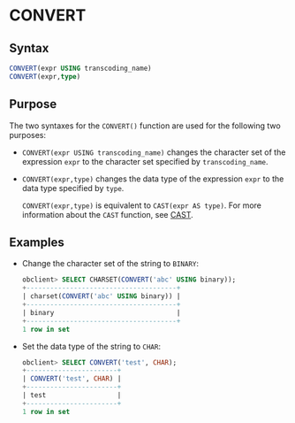 # CONVERT

## Syntax

```sql
CONVERT(expr USING transcoding_name)
CONVERT(expr,type)
```

## Purpose

The two syntaxes for the `CONVERT()` function are used for the following two purposes:

* `CONVERT(expr USING transcoding_name)` changes the character set of the expression `expr` to the character set specified by `transcoding_name`.

* `CONVERT(expr,type)` changes the data type of the expression `expr` to the data type specified by `type`.

   `CONVERT(expr,type)` is equivalent to `CAST(expr AS type)`. For more information about the `CAST` function, see [CAST](1.cast-of-mysql-mode.md).

## Examples

* Change the character set of the string to `BINARY`:

   ```sql
   obclient> SELECT CHARSET(CONVERT('abc' USING binary));
   +--------------------------------------+
   | charset(CONVERT('abc' USING binary)) |
   +--------------------------------------+
   | binary                               |
   +--------------------------------------+
   1 row in set
   ```

* Set the data type of the string to `CHAR`:

   ```sql
   obclient> SELECT CONVERT('test', CHAR);
   +-----------------------+
   | CONVERT('test', CHAR) |
   +-----------------------+
   | test                  |
   +-----------------------+
   1 row in set
   ```
